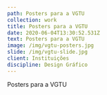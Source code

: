 ```yaml
---
path: Posters para a VGTU
collection: work
title: Posters para a VGTU
date: 2020-06-04T13:30:52.531Z
text: Posters para a VGTU
image: /img/vgtu-posters.jpg
slide: /img/vgtu-slide.jpg
client: Instituições
discipline: Design Gráfico
---
```

Posters para a VGTU